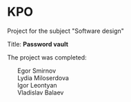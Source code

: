 # KPO
Project for the subject "Software design"

Title: **Password vault**<br />

The project was completed:<br />
<ul>
Egor Smirnov<br />
Lydia Miloserdova<br />
Igor Leontyan<br />
Vladislav Balaev<br />
</ul>